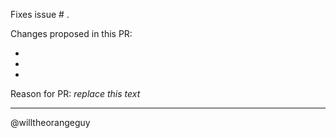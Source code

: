 Fixes issue # .

Changes proposed in this PR:

-
-
-

Reason for PR: *replace this text*

---
@willtheorangeguy
